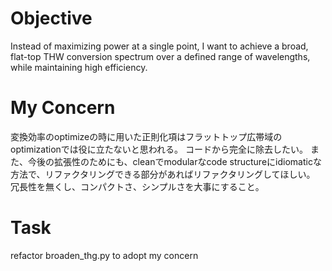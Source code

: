 # Objective
Instead of maximizing power at a single point, I want to achieve a broad, flat-top THW conversion spectrum over a defined range of wavelengths, while maintaining high efficiency.
# My Concern
変換効率のoptimizeの時に用いた正則化項はフラットトップ広帯域のoptimizationでは役に立たないと思われる。
コードから完全に除去したい。
また、今後の拡張性のためにも、cleanでmodularなcode structureにidiomaticな方法で、リファクタリングできる部分があればリファクタリングしてほしい。
冗長性を無くし、コンパクトさ、シンプルさを大事にすること。
# Task
refactor broaden_thg.py to adopt my concern
